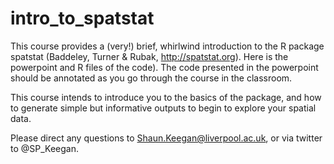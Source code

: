 # intro_to_spatstat

This course provides a (very!) brief, whirlwind introduction to the R package spatstat (Baddeley, Turner & Rubak, http://spatstat.org). Here is the powerpoint and R files of the code). The code presented in the powerpoint should be annotated as you go through the course in the classroom.

This course intends to introduce you to the basics of the package, and how to generate simple but informative outputs to begin to explore your spatial data. 

Please direct any questions to Shaun.Keegan@liverpool.ac.uk, or via twitter to @SP_Keegan.
